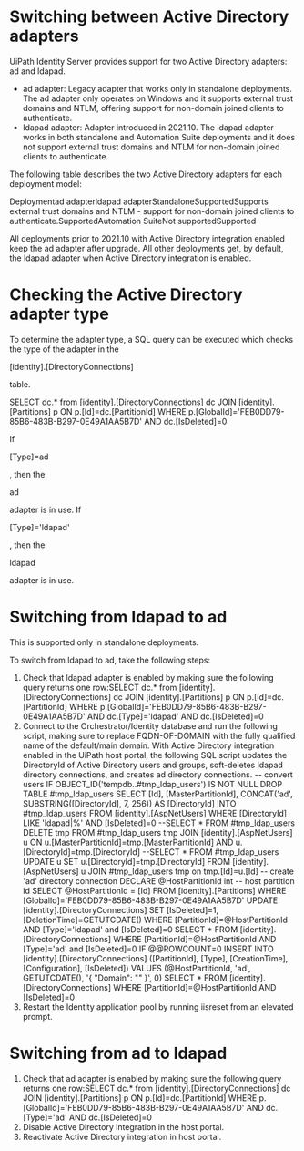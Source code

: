 ﻿# Switching between Active Directory adapters

UiPath Identity Server provides support for two Active Directory adapters: ad and ldapad.

* ad adapter: Legacy adapter that works only in standalone deployments. The ad adapter only operates on Windows and it supports external trust domains and NTLM, offering support for non-domain joined clients to authenticate.
* ldapad adapter: Adapter introduced in 2021.10. The ldapad adapter works in both standalone and Automation Suite deployments and it does not support external trust domains and NTLM for non-domain joined clients to authenticate.

The following table describes the two Active Directory adapters for each deployment model:

Deploymentad adapterldapad adapterStandaloneSupportedSupports external trust domains and NTLM - support for non-domain joined clients to authenticate.SupportedAutomation SuiteNot supportedSupported

All deployments prior to 2021.10 with Active Directory integration enabled keep the ad adapter after upgrade. All other deployments get, by default, the ldapad adapter when Active Directory integration is enabled.

# Checking the Active Directory adapter type

To determine the adapter type, a SQL query can be executed which checks the type of the adapter in the

[identity].[DirectoryConnections]

table.

SELECT dc.* from [identity].[DirectoryConnections] dc
JOIN [identity].[Partitions] p ON p.[Id]=dc.[PartitionId]
WHERE p.[GlobalId]='FEB0DD79-85B6-483B-B297-0E49A1AA5B7D' AND dc.[IsDeleted]=0

If

[Type]=ad

, then the

ad

adapter is in use. If

[Type]='ldapad'

, then the

ldapad

adapter is in use.

# Switching from ldapad to ad

This is supported only in standalone deployments.

To switch from ldapad to ad, take the following steps:

1. Check that ldapad adapter is enabled by making sure the following query returns one row:SELECT dc.* from [identity].[DirectoryConnections] dc JOIN [identity].[Partitions] p ON p.[Id]=dc.[PartitionId] WHERE p.[GlobalId]='FEB0DD79-85B6-483B-B297-0E49A1AA5B7D' AND dc.[Type]='ldapad' AND dc.[IsDeleted]=0
2. Connect to the Orchestrator/Identity database and run the following script, making sure to replace FQDN-OF-DOMAIN with the fully qualified name of the default/main domain. With Active Directory integration enabled in the UiPath host portal, the following SQL script updates the DirectoryId of Active Directory users and groups, soft-deletes ldapad directory connections, and creates ad directory connections. -- convert users IF OBJECT_ID('tempdb..#tmp_ldap_users') IS NOT NULL DROP TABLE #tmp_ldap_users SELECT [Id], [MasterPartitionId], CONCAT('ad', SUBSTRING([DirectoryId], 7, 256)) AS [DirectoryId] INTO #tmp_ldap_users FROM [identity].[AspNetUsers] WHERE [DirectoryId] LIKE 'ldapad|%' AND [IsDeleted]=0 --SELECT * FROM #tmp_ldap_users DELETE tmp FROM #tmp_ldap_users tmp JOIN [identity].[AspNetUsers] u ON u.[MasterPartitionId]=tmp.[MasterPartitionId] AND u.[DirectoryId]=tmp.[DirectoryId] --SELECT * FROM #tmp_ldap_users UPDATE u SET u.[DirectoryId]=tmp.[DirectoryId] FROM [identity].[AspNetUsers] u JOIN #tmp_ldap_users tmp on tmp.[Id]=u.[Id] -- create 'ad' directory connection DECLARE @HostPartitionId int -- host partition id SELECT @HostPartitionId = [Id] FROM [identity].[Partitions] WHERE [GlobalId]='FEB0DD79-85B6-483B-B297-0E49A1AA5B7D' UPDATE [identity].[DirectoryConnections] SET [IsDeleted]=1, [DeletionTime]=GETUTCDATE() WHERE [PartitionId]=@HostPartitionId AND [Type]='ldapad' and [IsDeleted]=0 SELECT * FROM [identity].[DirectoryConnections] WHERE [PartitionId]=@HostPartitionId AND [Type]='ad' and [IsDeleted]=0 IF @@ROWCOUNT=0 INSERT INTO [identity].[DirectoryConnections] ([PartitionId], [Type], [CreationTime], [Configuration], [IsDeleted]) VALUES (@HostPartitionId, 'ad', GETUTCDATE(), '{ "Domain": "<FQDN-OF-DOMAIN>" }', 0) SELECT * FROM [identity].[DirectoryConnections] WHERE [PartitionId]=@HostPartitionId AND [IsDeleted]=0
3. Restart the Identity application pool by running iisreset from an elevated prompt.

# Switching from ad to ldapad

1. Check that ad adapter is enabled by making sure the following query returns one row:SELECT dc.* from [identity].[DirectoryConnections] dc JOIN [identity].[Partitions] p ON p.[Id]=dc.[PartitionId] WHERE p.[GlobalId]='FEB0DD79-85B6-483B-B297-0E49A1AA5B7D' AND dc.[Type]='ad' AND dc.[IsDeleted]=0
2. Disable Active Directory integration in the host portal.
3. Reactivate Active Directory integration in host portal.

